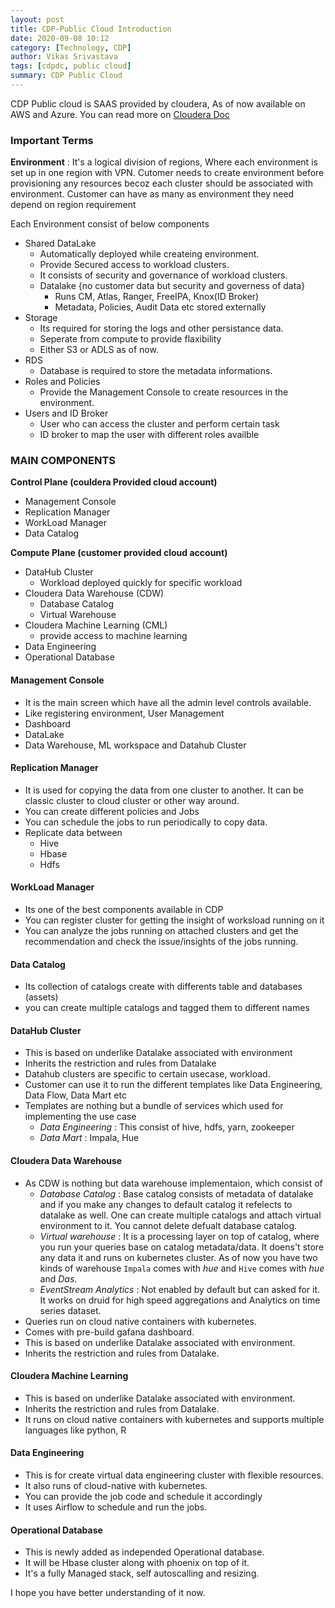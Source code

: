 ```yaml
---
layout: post
title: CDP-Public Cloud Introduction
date: 2020-09-08 10:12
category: [Technology, CDP]
author: Vikas Srivastava
tags: [cdpdc, public cloud]
summary: CDP Public Cloud
---
```


CDP Public cloud is SAAS provided by cloudera, As of now available on AWS and Azure. You can read more on [Cloudera Doc](https://docs.cloudera.com/cdp/latest/index.html)


### **Important Terms**
**Environment** : It's a logical division of regions, Where each environment is set up in one region with VPN. Cutomer needs to create environment before provisioning any resources becoz each cluster should be associated with environment. Customer can have as many as environment they need depend on region requirement

Each Environment consist of below components
* Shared DataLake
  * Automatically deployed while createing environment.
  * Provide Secured access to workload clusters.
  * It consists of security and governance of workload clusters.
  * Datalake {no customer data but security and governess of data}
    - Runs CM, Atlas, Ranger, FreeIPA, Knox(ID Broker)
    - Metadata, Policies, Audit Data etc stored externally
* Storage
  * Its required for storing the logs and other persistance data.
  * Seperate from compute to provide flaxibility
  * Either S3 or ADLS as of now.
* RDS
  * Database is required to store the metadata informations.
* Roles and Policies
  * Provide the Management Console to create resources in the environment.
* Users and ID Broker
  * User who can access the cluster and perform certain task
  * ID broker to map the user with different roles availble

### MAIN COMPONENTS

**Control Plane (couldera Provided cloud account)**
* Management Console
* Replication Manager
* WorkLoad Manager
* Data Catalog

**Compute Plane (customer provided cloud account)**
* DataHub Cluster
  - Workload deployed quickly for specific workload
* Cloudera Data Warehouse (CDW)
  - Database Catalog
  - Virtual Warehouse
* Cloudera Machine Learning (CML)
  - provide access to machine learning
* Data Engineering
* Operational Database


#### **Management Console**
- It is the main screen which have all the admin level controls available.
- Like registering environment, User Management
- Dashboard
- DataLake
- Data Warehouse, ML workspace and Datahub Cluster

#### **Replication Manager**
- It is used for copying the data from one cluster to another. It can be classic cluster to cloud cluster or other way around.
- You can create different policies and Jobs
- You can schedule the jobs to run periodically to copy data.
- Replicate data between
  - Hive
  - Hbase
  - Hdfs

#### **WorkLoad Manager**
- Its one of the best components available in CDP
- You can register cluster for getting the insight of worksload running on it
- You can analyze the jobs running on attached clusters and get the recommendation and check the issue/insights of the jobs running.

#### **Data Catalog**
- Its collection of catalogs create with differents table and databases (assets)
- you can create multiple catalogs and tagged them to different names

#### **DataHub Cluster**
- This is based on underlike Datalake associated with environment
- Inherits the restriction and rules from Datalake
- Datahub clusters are specific to certain usecase, workload. 
- Customer can use it to run the different templates like Data Engineering, Data Flow, Data Mart etc
- Templates are nothing but a bundle of services which used for implementing the use case
  - *Data Engineering* : This consist of hive, hdfs, yarn, zookeeper
  - *Data Mart* : Impala, Hue

#### **Cloudera Data Warehouse**
- As CDW is nothing but data warehouse implementaion, which consist of 
  - *Database Catalog* : Base catalog consists of metadata of datalake and if you make any changes to default catalog it refelects to datalake as well. One can create multiple catalogs and attach virtual environment to it. You cannot delete defualt database catalog.
  - *Virtual warehouse* : It is a processing layer on top of catalog, where you run your queries base on catalog metadata/data. It doens't store any data it and runs on kubernetes cluster. As of now you have two kinds of warehouse `Impala` comes with *hue* and `Hive` comes with *hue* and *Das*.
  - *EventStream Analytics* : Not enabled by default but can asked for it. It works on druid for high speed aggregations and Analytics on time series dataset.
- Queries run on cloud native containers with kubernetes.
- Comes with pre-build gafana dashboard. 
- This is based on underlike Datalake associated with environment.
- Inherits the restriction and rules from Datalake.

#### **Cloudera Machine Learning**
- This is based on underlike Datalake associated with environment.
- Inherits the restriction and rules from Datalake.
- It runs on cloud native containers with kubernetes and supports multiple languages like python, R

#### **Data Engineering**
- This is for create virtual data engineering cluster with flexible resources.
- It also runs of cloud-native with kubernetes.
- You can provide the job code and schedule it accordingly
- It uses Airflow to schedule and run the jobs.
  
#### **Operational Database**
- This is newly added as independed Operational database.
- It will be Hbase cluster along with phoenix on top of it.
- It's a fully Managed stack, self autoscalling and resizing.

I hope you have better understanding of it now.